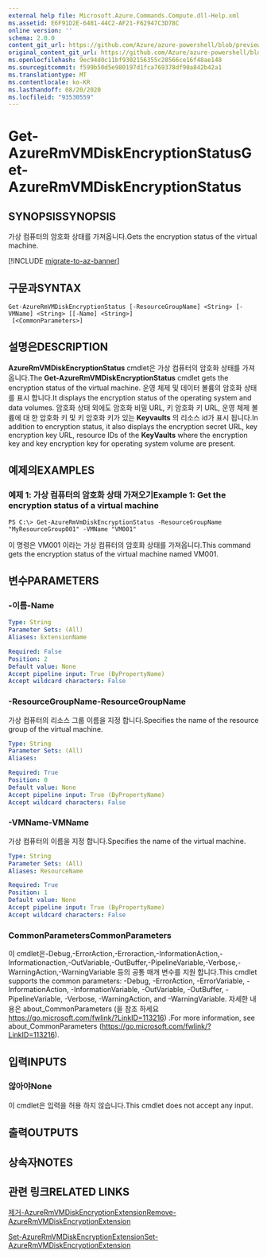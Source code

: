 ```yaml
---
external help file: Microsoft.Azure.Commands.Compute.dll-Help.xml
ms.assetid: E6F91D2E-6481-44C2-AF21-F62947C3D78C
online version: ''
schema: 2.0.0
content_git_url: https://github.com/Azure/azure-powershell/blob/preview/src/ResourceManager/Compute/Stack/Commands.Compute/help/Get-AzureRmVMDiskEncryptionStatus.md
original_content_git_url: https://github.com/Azure/azure-powershell/blob/preview/src/ResourceManager/Compute/Stack/Commands.Compute/help/Get-AzureRmVMDiskEncryptionStatus.md
ms.openlocfilehash: 9ec94d0c11bf9302156355c28566ce16f48ae148
ms.sourcegitcommit: f599b50d5e980197d1fca769378df90a842b42a1
ms.translationtype: MT
ms.contentlocale: ko-KR
ms.lasthandoff: 08/20/2020
ms.locfileid: "93530559"
---
```

# <span data-ttu-id="fb245-101">Get-AzureRmVMDiskEncryptionStatus</span><span class="sxs-lookup"><span data-stu-id="fb245-101">Get-AzureRmVMDiskEncryptionStatus</span></span>

## <span data-ttu-id="fb245-102">SYNOPSIS</span><span class="sxs-lookup"><span data-stu-id="fb245-102">SYNOPSIS</span></span>
<span data-ttu-id="fb245-103">가상 컴퓨터의 암호화 상태를 가져옵니다.</span><span class="sxs-lookup"><span data-stu-id="fb245-103">Gets the encryption status of the virtual machine.</span></span>

[!INCLUDE [migrate-to-az-banner](../../includes/migrate-to-az-banner.md)]

## <span data-ttu-id="fb245-104">구문과</span><span class="sxs-lookup"><span data-stu-id="fb245-104">SYNTAX</span></span>

```
Get-AzureRmVMDiskEncryptionStatus [-ResourceGroupName] <String> [-VMName] <String> [[-Name] <String>]
 [<CommonParameters>]
```

## <span data-ttu-id="fb245-105">설명은</span><span class="sxs-lookup"><span data-stu-id="fb245-105">DESCRIPTION</span></span>
<span data-ttu-id="fb245-106">**AzureRmVMDiskEncryptionStatus** cmdlet은 가상 컴퓨터의 암호화 상태를 가져옵니다.</span><span class="sxs-lookup"><span data-stu-id="fb245-106">The **Get-AzureRmVMDiskEncryptionStatus** cmdlet gets the encryption status of the virtual machine.</span></span>
<span data-ttu-id="fb245-107">운영 체제 및 데이터 볼륨의 암호화 상태를 표시 합니다.</span><span class="sxs-lookup"><span data-stu-id="fb245-107">It displays the encryption status of the operating system and data volumes.</span></span>
<span data-ttu-id="fb245-108">암호화 상태 외에도 암호화 비밀 URL, 키 암호화 키 URL, 운영 체제 볼륨에 대 한 암호화 키 및 키 암호화 키가 있는 **Keyvaults** 의 리소스 id가 표시 됩니다.</span><span class="sxs-lookup"><span data-stu-id="fb245-108">In addition to encryption status, it also displays the encryption secret URL, key encryption key URL, resource IDs of the **KeyVaults** where the encryption key and key encryption key for operating system volume are present.</span></span>

## <span data-ttu-id="fb245-109">예제의</span><span class="sxs-lookup"><span data-stu-id="fb245-109">EXAMPLES</span></span>

### <span data-ttu-id="fb245-110">예제 1: 가상 컴퓨터의 암호화 상태 가져오기</span><span class="sxs-lookup"><span data-stu-id="fb245-110">Example 1: Get the encryption status of a virtual machine</span></span>
```
PS C:\> Get-AzureRmVmDiskEncryptionStatus -ResourceGroupName "MyResourceGroup001" -VMName "VM001"
```

<span data-ttu-id="fb245-111">이 명령은 VM001 이라는 가상 컴퓨터의 암호화 상태를 가져옵니다.</span><span class="sxs-lookup"><span data-stu-id="fb245-111">This command gets the encryption status of the virtual machine named VM001.</span></span>

## <span data-ttu-id="fb245-112">변수</span><span class="sxs-lookup"><span data-stu-id="fb245-112">PARAMETERS</span></span>

### <span data-ttu-id="fb245-113">-이름</span><span class="sxs-lookup"><span data-stu-id="fb245-113">-Name</span></span>
```yaml
Type: String
Parameter Sets: (All)
Aliases: ExtensionName

Required: False
Position: 2
Default value: None
Accept pipeline input: True (ByPropertyName)
Accept wildcard characters: False
```

### <span data-ttu-id="fb245-114">-ResourceGroupName</span><span class="sxs-lookup"><span data-stu-id="fb245-114">-ResourceGroupName</span></span>
<span data-ttu-id="fb245-115">가상 컴퓨터의 리소스 그룹 이름을 지정 합니다.</span><span class="sxs-lookup"><span data-stu-id="fb245-115">Specifies the name of the resource group of the virtual machine.</span></span>

```yaml
Type: String
Parameter Sets: (All)
Aliases: 

Required: True
Position: 0
Default value: None
Accept pipeline input: True (ByPropertyName)
Accept wildcard characters: False
```

### <span data-ttu-id="fb245-116">-VMName</span><span class="sxs-lookup"><span data-stu-id="fb245-116">-VMName</span></span>
<span data-ttu-id="fb245-117">가상 컴퓨터의 이름을 지정 합니다.</span><span class="sxs-lookup"><span data-stu-id="fb245-117">Specifies the name of the virtual machine.</span></span>

```yaml
Type: String
Parameter Sets: (All)
Aliases: ResourceName

Required: True
Position: 1
Default value: None
Accept pipeline input: True (ByPropertyName)
Accept wildcard characters: False
```

### <span data-ttu-id="fb245-118">CommonParameters</span><span class="sxs-lookup"><span data-stu-id="fb245-118">CommonParameters</span></span>
<span data-ttu-id="fb245-119">이 cmdlet은-Debug,-ErrorAction,-Erroraction,-InformationAction,-Informationaction,-OutVariable,-OutBuffer,-PipelineVariable,-Verbose,-WarningAction,-WarningVariable 등의 공통 매개 변수를 지원 합니다.</span><span class="sxs-lookup"><span data-stu-id="fb245-119">This cmdlet supports the common parameters: -Debug, -ErrorAction, -ErrorVariable, -InformationAction, -InformationVariable, -OutVariable, -OutBuffer, -PipelineVariable, -Verbose, -WarningAction, and -WarningVariable.</span></span> <span data-ttu-id="fb245-120">자세한 내용은 about_CommonParameters (을 참조 하세요 https://go.microsoft.com/fwlink/?LinkID=113216) .</span><span class="sxs-lookup"><span data-stu-id="fb245-120">For more information, see about_CommonParameters (https://go.microsoft.com/fwlink/?LinkID=113216).</span></span>

## <span data-ttu-id="fb245-121">입력</span><span class="sxs-lookup"><span data-stu-id="fb245-121">INPUTS</span></span>

### <span data-ttu-id="fb245-122">않아야</span><span class="sxs-lookup"><span data-stu-id="fb245-122">None</span></span>
<span data-ttu-id="fb245-123">이 cmdlet은 입력을 허용 하지 않습니다.</span><span class="sxs-lookup"><span data-stu-id="fb245-123">This cmdlet does not accept any input.</span></span>

## <span data-ttu-id="fb245-124">출력</span><span class="sxs-lookup"><span data-stu-id="fb245-124">OUTPUTS</span></span>

## <span data-ttu-id="fb245-125">상속자</span><span class="sxs-lookup"><span data-stu-id="fb245-125">NOTES</span></span>

## <span data-ttu-id="fb245-126">관련 링크</span><span class="sxs-lookup"><span data-stu-id="fb245-126">RELATED LINKS</span></span>

[<span data-ttu-id="fb245-127">제거-AzureRmVMDiskEncryptionExtension</span><span class="sxs-lookup"><span data-stu-id="fb245-127">Remove-AzureRmVMDiskEncryptionExtension</span></span>](./Remove-AzureRmVMDiskEncryptionExtension.md)

[<span data-ttu-id="fb245-128">Set-AzureRmVMDiskEncryptionExtension</span><span class="sxs-lookup"><span data-stu-id="fb245-128">Set-AzureRmVMDiskEncryptionExtension</span></span>](./Set-AzureRmVMDiskEncryptionExtension.md)



